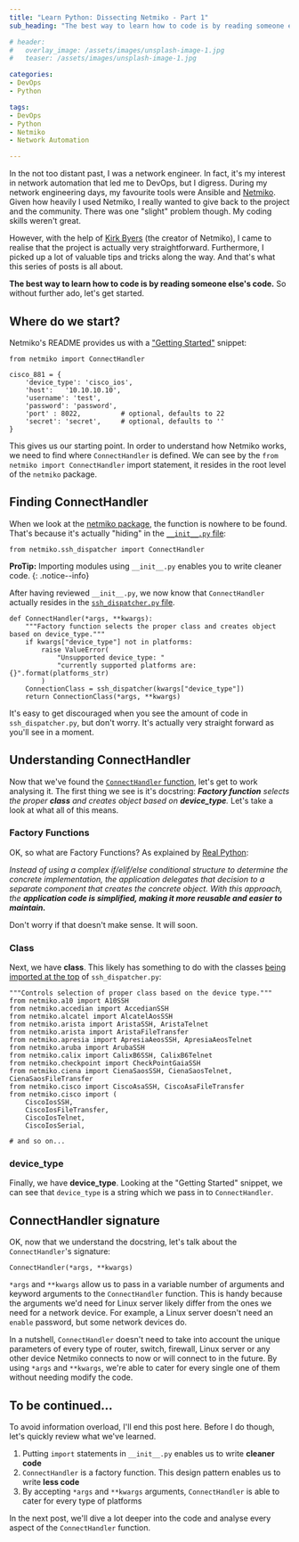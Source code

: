 ```yaml
---
title: "Learn Python: Dissecting Netmiko - Part 1"
sub_heading: "The best way to learn how to code is by reading someone else's code"

# header:
#   overlay_image: /assets/images/unsplash-image-1.jpg
#   teaser: /assets/images/unsplash-image-1.jpg

categories:
- DevOps
- Python

tags:
- DevOps
- Python
- Netmiko
- Network Automation

---
```


In the not too distant past, I was a network engineer. In fact, it's my interest in network automation that led me to DevOps, but I digress. During my network engineering days, my favourite tools were Ansible and [Netmiko](https://github.com/ktbyers/netmiko). Given how heavily I used Netmiko, I really wanted to give back to the project and the community. There was one "slight" problem though. My coding skills weren't great. 

However, with the help of [Kirk Byers](https://pynet.twb-tech.com/) (the creator of Netmiko), I came to realise that the project is actually very straightforward. Furthermore, I picked up a lot of valuable tips and tricks along the way. And that's what this series of posts is all about.

__The best way to learn how to code is by reading someone else's code.__ So without further ado, let's get started.

## Where do we start?

Netmiko's README provides us with a ["Getting Started"](https://github.com/ktbyers/netmiko#getting-started) snippet:

```
from netmiko import ConnectHandler

cisco_881 = {
    'device_type': 'cisco_ios',
    'host':   '10.10.10.10',
    'username': 'test',
    'password': 'password',
    'port' : 8022,          # optional, defaults to 22
    'secret': 'secret',     # optional, defaults to ''
}
```

This gives us our starting point. In order to understand how Netmiko works, we need to find where `ConnectHandler` is defined. We can see by the `from netmiko import ConnectHandler` import statement, it resides in the root level of the `netmiko` package.

## Finding ConnectHandler

When we look at the [netmiko package](https://github.com/ktbyers/netmiko/tree/211fd9da18b49acd65f390f722a460b55bc672e2/netmiko), the function is nowhere to be found. That's because it's actually "hiding" in the [`__init__.py` file](https://github.com/ktbyers/netmiko/blob/211fd9da18b49acd65f390f722a460b55bc672e2/netmiko/__init__.py#L7):

```
from netmiko.ssh_dispatcher import ConnectHandler
```

__ProTip:__ Importing modules using `__init__.py` enables you to write cleaner code.
{: .notice--info}

After having reviewed `__init__.py`, we now know that `ConnectHandler` actually resides in the [`ssh_dispatcher.py` file](https://github.com/ktbyers/netmiko/blob/211fd9da18b49acd65f390f722a460b55bc672e2/netmiko/ssh_dispatcher.py#L257-L265). 

```
def ConnectHandler(*args, **kwargs):
    """Factory function selects the proper class and creates object based on device_type."""
    if kwargs["device_type"] not in platforms:
        raise ValueError(
            "Unsupported device_type: "
            "currently supported platforms are: {}".format(platforms_str)
        )
    ConnectionClass = ssh_dispatcher(kwargs["device_type"])
    return ConnectionClass(*args, **kwargs)
```

It's easy to get discouraged when you see the amount of code in `ssh_dispatcher.py`, but don't worry. It's actually very straight forward as you'll see in a moment.

## Understanding ConnectHandler

Now that we've found the [`ConnectHandler` function](https://github.com/ktbyers/netmiko/blob/211fd9da18b49acd65f390f722a460b55bc672e2/netmiko/ssh_dispatcher.py#L257), let's get to work analysing it. The first thing we see is it's docstring: *__Factory function__ selects the proper __class__ and creates object based on __device_type__.* Let's take a look at what all of this means.

### Factory Functions

OK, so what are Factory Functions? As explained by [Real Python](https://realpython.com/factory-method-python/):

*Instead of using a complex if/elif/else conditional structure to determine the concrete implementation, the application delegates that decision to a separate component that creates the concrete object. With this approach, the __application code is simplified, making it more reusable and easier to maintain.__*

Don't worry if that doesn't make sense. It will soon.

### Class

Next, we have __class__. This likely has something to do with the classes [being imported at the top](https://github.com/ktbyers/netmiko/blob/211fd9da18b49acd65f390f722a460b55bc672e2/netmiko/ssh_dispatcher.py#L2-L83) of `ssh_dispatcher.py`:

```
"""Controls selection of proper class based on the device type."""
from netmiko.a10 import A10SSH
from netmiko.accedian import AccedianSSH
from netmiko.alcatel import AlcatelAosSSH
from netmiko.arista import AristaSSH, AristaTelnet
from netmiko.arista import AristaFileTransfer
from netmiko.apresia import ApresiaAeosSSH, ApresiaAeosTelnet
from netmiko.aruba import ArubaSSH
from netmiko.calix import CalixB6SSH, CalixB6Telnet
from netmiko.checkpoint import CheckPointGaiaSSH
from netmiko.ciena import CienaSaosSSH, CienaSaosTelnet, CienaSaosFileTransfer
from netmiko.cisco import CiscoAsaSSH, CiscoAsaFileTransfer
from netmiko.cisco import (
    CiscoIosSSH,
    CiscoIosFileTransfer,
    CiscoIosTelnet,
    CiscoIosSerial,

# and so on...
```

### device_type

Finally, we have __device_type__. Looking at the "Getting Started" snippet, we can see that `device_type` is a string which we pass in to `ConnectHandler`.

## ConnectHandler signature

OK, now that we understand the docstring, let's talk about the `ConnectHandler`'s signature:

```
ConnectHandler(*args, **kwargs)
```

 `*args` and `**kwargs` allow us to pass in a variable number of arguments and keyword arguments to the `ConnectHandler` function. This is handy because the arguments we'd need for Linux server likely differ from the ones we need for a network device. For example, a Linux server doesn't need an `enable` password, but some network devices do.

In a nutshell, `ConnectHandler` doesn't need to take into account the unique parameters of every type of router, switch, firewall, Linux server or any other device Netmiko connects to now or will connect to in the future. By using `*args` and `**kwargs`, we're able to cater for every single one of them without needing modify the code.  

## To be continued...

To avoid information overload, I'll end this post here. Before I do though, let's quickly review what we've learned.

1. Putting `import` statements in `__init__.py` enables us to write __cleaner code__
2. `ConnectHandler` is a factory function. This design pattern enables us to write __less code__
3. By accepting `*args` and `**kwargs` arguments, `ConnectHandler` is able to cater for every type of platforms

In the next post, we'll dive a lot deeper into the code and analyse every aspect of the `ConnectHandler` function.
